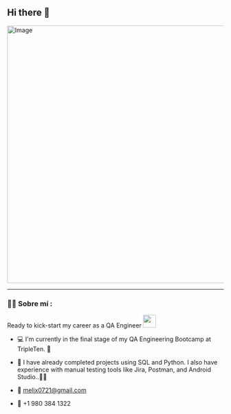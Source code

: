 ## Hi there 👋
<img width="2000" height="600" alt="Image" src="https://github.com/user-attachments/assets/de086e2f-6643-42fd-9109-24219c3583b5" />

---
 <div id="header" align="left">

### :man_technologist: Sobre mí :
Ready to kick-start my career as a QA Engineer <img decoding="async" src="https://media.giphy.com/media/WUlplcMpOCEmTGBtBW/giphy.gif" width="30">
* :computer: I'm currently in the final stage of my QA Engineering Bootcamp at TripleTen. :blue_book:

* :seedling: I have already completed projects using SQL and Python. I also have experience with manual testing tools like Jira, Postman, and Android Studio..:technologist:

* :e-mail: melix0721@gmail.com

* :iphone: +1 980 384 1322
  
